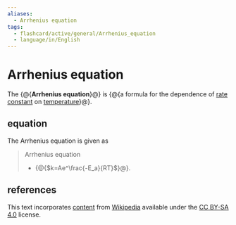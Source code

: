 ```yaml
---
aliases:
  - Arrhenius equation
tags:
  - flashcard/active/general/Arrhenius_equation
  - language/in/English
---
```


# Arrhenius equation

The {@{__Arrhenius equation__}@} is {@{a formula for the dependence of [rate constant](reaction%20rate%20constant.md) on [temperature](temperature.md)}@}. <!--SR:!2028-09-07,1523,350!2027-07-19,1092,290-->

## equation

The Arrhenius equation is given as

> Arrhenius equation
>
> - {@{$k=Ae^\frac{-E_a}{RT}$}@}. <!--SR:!2025-01-18,152,250-->

## references

This text incorporates [content](https://en.wikipedia.org/wiki/Arrhenius_equation) from [Wikipedia](Wikipedia.md) available under the [CC BY-SA 4.0](https://creativecommons.org/licenses/by-sa/4.0/) license.
